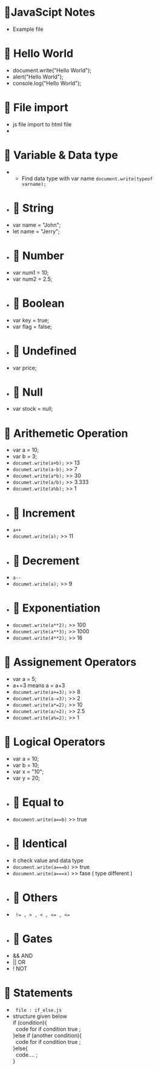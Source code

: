 # 📒JavaScipt Notes
- Example file 
# 🔰 Hello World
- document.write("Hello World");
- alert("Hello World");
- console.log("Hello World");
# 🔰 File import
- js file import to html file
- <code><script src="test.js"></script></code>
# 🔰 Variable & Data type
- - Find data type with var name <code>document.write(typeof varname);</code>
- # 📎 String
- var name = "John";
- let name = "Jerry";
- # 📎 Number
- var num1 = 10;
- var num2 = 2.5;
- # 📎 Boolean
- var key = true;
- var flag = false;
- # 📎 Undefined
- var price;
- # 📎 Null
- var stock = null;
# 🔰 Arithemetic Operation
- var a = 10;
- var b = 3;
- <code>documet.write(a+b);</code> >> 13
- <code>documet.write(a-b);</code> >> 7
- <code>documet.write(a*b);</code> >> 30
- <code>documet.write(a/b);</code> >> 3.333
- <code>documet.write(a%b);</code> >> 1
- # 📎 Increment
- <code>a++</code>
- <code>documet.write(a);</code> >> 11
- # 📎 Decrement
- <code>a--</code>
- <code>documet.write(a);</code> >> 9
- # 📎 Exponentiation
- <code>documet.write(a**2);</code> >> 100
- <code>documet.write(a**3);</code> >> 1000
- <code>documet.write(4**2);</code> >> 16
# 🔰 Assignement Operators
- var a = 5;
- a+=3 means a = a+3
- <code>documet.write(a+=3);</code> >> 8
- <code>documet.write(a-=3);</code> >> 2
- <code>documet.write(a*=2);</code> >> 10
- <code>documet.write(a/=2);</code> >> 2.5
- <code>documet.write(a%=2);</code> >> 1

# 🔰 Logical Operators
- var a = 10;
- var b = 10;
- var x = "10";
- var y = 20;
- # 📎 Equal to
- <code>document.write(a==b)</code> >> true
- # 📎 Identical
- it check value and data type
- <code>document.write(a===b)</code> >> true
- <code>document.write(a===x)</code> >> fase ( type different )
- # 📎 Others
- <code> != , > , < , <= ,  <= </code>
- # 📎 Gates
- && AND
- || OR
- ! NOT
# 🔰 Statements
- <code> file : if_else.js </code></br>
- structure given below </br>
if (condition){</br>
   &nbsp;&nbsp;code for if condition true ;</br>
}else if (another condition){</br>
&nbsp;&nbsp;code for if condition true ;</br>
}else{</br>
 &nbsp;&nbsp;code.... ;</br>
}
